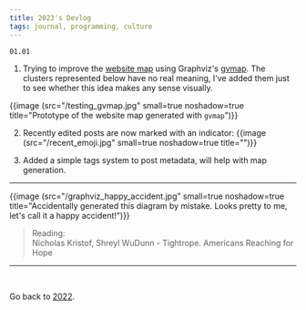 ```yaml
---
title: 2023's Devlog
tags: journal, programming, culture
---
```


```
01.01
```

1. Trying to improve the [website map](/map) using Graphviz's [gvmap](https://graphviz.org/docs/cli/gvmap/).
The clusters represented below have no real meaning, I've added them just to see whether this idea makes any sense visually.

{{image (src="/testing_gvmap.jpg" small=true noshadow=true title="Prototype of the website map generated with <code>gvmap</code>")}}


2. Recently edited posts are now marked with an indicator:
{{image (src="/recent_emoji.jpg" small=true noshadow=true title="")}}

3. Added a simple tags system to post metadata, will help with map generation.

---


{{image (src="/graphviz_happy_accident.jpg" small=true noshadow=true title="Accidentally generated this diagram by mistake. Looks pretty to me, let's call it a happy accident!")}}


>Reading:<br>
>Nicholas Kristof, Shreyl WuDunn - Tightrope. Americans Reaching for Hope

---

<br>

Go back to [2022](/2022).

<br>

